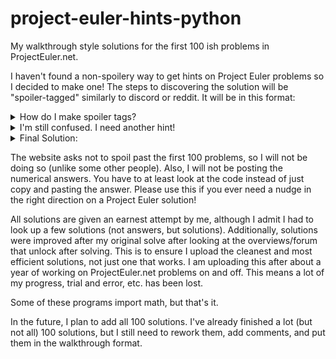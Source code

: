 # project-euler-hints-python
My walkthrough style solutions for the first 100 ish problems in ProjectEuler.net.

I haven't found a non-spoilery way to get hints on Project Euler problems so I decided to make one! The steps to
discovering the solution will be "spoiler-tagged" similarly to discord or reddit. It will be in this format:
<details> 
  <summary>How do I make spoiler tags? </summary>
   Try html.
</details>
<details> 
  <summary>I'm still confused. I need another hint! </summary>
   Use the < details > tag and the < summary > tag.
</details>
<details> 
  <summary>Final Solution:</summary>
   Check the code for this document.
</details>


The website asks not to spoil past the first 100 problems, so I will not be doing so (unlike some other people). Also, I 
will not be posting the numerical answers. You have to at least look at the code instead of just copy and pasting the 
answer. Please use this if you ever need a nudge in the right direction on a Project Euler solution!

All solutions are given an earnest attempt by me, although I admit I had to look up a few solutions (not answers, but 
solutions). Additionally, solutions were improved after my original solve after looking at the overviews/forum that unlock 
after solving. This is to ensure I upload the cleanest and most efficient solutions, not just one that works. I am 
uploading this after about a year of working on ProjectEuler.net problems on and off. This means a lot of my progress, 
trial and error, etc. has been lost.

Some of these programs import math, but that's it.

In the future, I plan to add all 100 solutions. I've already finished a lot (but not all) 100 solutions, but I still need 
to rework them, add comments, and put them in the walkthrough format.
